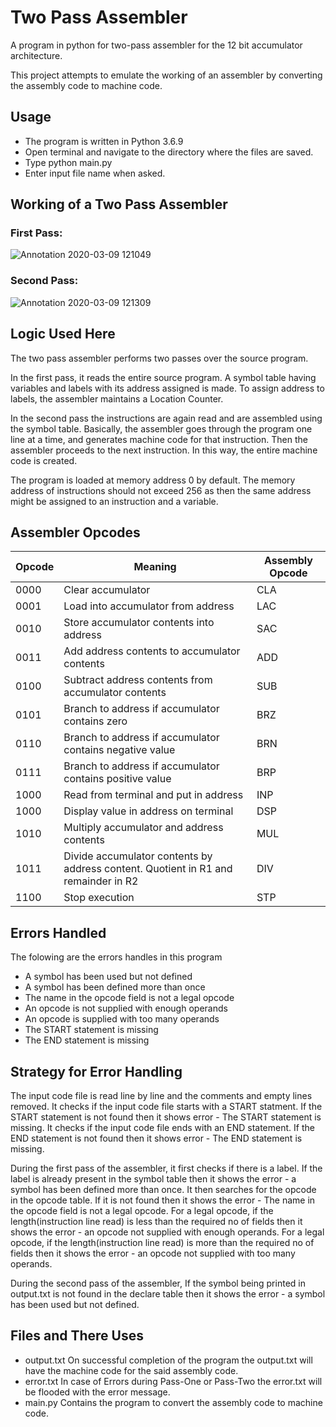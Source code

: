 # Two Pass Assembler
A program in python for two-pass assembler for the 12 bit accumulator architecture.

This project attempts to emulate the working of an assembler by converting the assembly code to machine code.

## Usage
* The program is written in Python 3.6.9
* Open terminal and navigate to the directory where the files are saved. 
* Type python main.py
* Enter input file name when asked.

## Working of a Two Pass Assembler
### First Pass:
![Annotation 2020-03-09 121049](https://user-images.githubusercontent.com/55681035/76188959-7377b080-61ff-11ea-92fc-12342b89da72.jpg)

### Second Pass:
![Annotation 2020-03-09 121309](https://user-images.githubusercontent.com/55681035/76189124-e84aea80-61ff-11ea-91c4-4ba5b87de057.jpg)

## Logic Used Here
The two pass assembler performs two passes over the source program.

In the first pass, it reads the entire source program. A symbol table having variables and labels with its address assigned is made. To assign address to labels, the assembler maintains a Location Counter.

In the second pass the instructions are again read and are assembled using the symbol table. Basically, the assembler goes through the program one line at a time, and generates machine code for that instruction. Then the assembler proceeds to the next instruction. In this way, the entire machine code is created. 

The program is loaded at memory address 0 by default.
The memory address of instructions should not exceed 256 as then the same address might be assigned to an instruction and a variable.

## Assembler Opcodes
| Opcode | Meaning |	Assembly Opcode |
| ---- | ----------------- | --- |
| 0000 | Clear accumulator |	CLA |
| 0001 | Load into accumulator from address | LAC |
| 0010 | Store accumulator contents into address |	SAC |
| 0011 | Add address contents to accumulator contents | ADD |
| 0100 | Subtract address contents from accumulator contents	| SUB |
| 0101 | Branch to address if accumulator contains zero | BRZ |
| 0110 | Branch to address if accumulator contains negative value | BRN |
| 0111 | Branch to address if accumulator contains positive value | BRP |
| 1000 | Read from terminal and put in address | INP |
| 1000 | Display value in address on terminal | DSP |
| 1010 | Multiply accumulator and address contents | MUL |
| 1011 | Divide accumulator contents by address content. Quotient in R1 and remainder in R2 | DIV |
| 1100 | Stop execution | STP |

## Errors Handled
The folowing are the errors handles in this program
* A symbol has been used but not defined
* A symbol has been defined more than once 
* The name in the opcode field is not a legal opcode 
* An opcode is not supplied with enough operands 
* An opcode is supplied with too many operands 
* The START statement is missing
* The END statement is missing 

## Strategy for Error Handling
The input code file is read line by line and the comments and empty lines removed.
It checks if the input code file starts with a START statment. If the START statement is not found then it shows error - The START statement is missing.
It checks if the input code file ends with an END statement. If the END statement is not found then it shows error - The END statement is missing.

During the first pass of the assembler,
it first checks if there is a label. If the label is already present in the symbol table then it shows the error - a symbol has been defined more than once.
It then searches for the opcode in the opcode table. If it is not found then it shows the error -  The name in the opcode field is not a legal opcode. 
For a legal opcode, if the length(instruction line read) is less than the required no of fields then it shows the error - an opcode not supplied with enough operands. 
For a legal opcode, if the length(instruction line read) is more than the required no of fields then it shows the error - an opcode not supplied with too many operands. 

During the second pass of the assembler,
If the symbol being printed in output.txt is not found in the declare table then it shows the error - a symbol has been used but not defined. 

## Files and There Uses
* output.txt
On successful completion of the program the output.txt will have the machine code for the said assembly code.
* error.txt
In case of Errors during Pass-One or Pass-Two the error.txt will be flooded with the error message.
* main.py
Contains the program to convert the assembly code to machine code.
